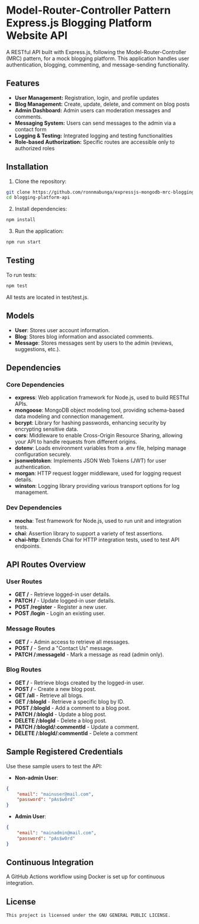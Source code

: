 # Model-Router-Controller Pattern Express.js Blogging Platform Website API

A RESTful API built with Express.js, following the Model-Router-Controller (MRC) pattern, for a mock blogging platform. This application handles user authentication, blogging, commenting, and message-sending functionality.

## Features

-   **User Management:** Registration, login, and profile updates
-   **Blog Management:** Create, update, delete, and comment on blog posts
-   **Admin Dashboard:** Admin users can moderation messages and comments.
-   **Messaging System:** Users can send messages to the admin via a contact form
-   **Logging & Testing:** Integrated logging and testing functionalities
-   **Role-based Authorization:** Specific routes are accessible only to authorized roles

## Installation

1. Clone the repository:

```bash
git clone https://github.com/ronnmabunga/expressjs-mongodb-mrc-blogging-api-demo.git blogging-platform-api
cd blogging-platform-api
```

2. Install dependencies:

```bash
npm install
```

3. Run the application:

```bash
npm run start
```

## Testing

To run tests:

```bash
npm test
```

All tests are located in test/test.js.

## Models

-   **User**: Stores user account information.
-   **Blog**: Stores blog information and associated comments.
-   **Message**: Stores messages sent by users to the admin (reviews, suggestions, etc.).

## Dependencies

### Core Dependencies

-   **express**: Web application framework for Node.js, used to build RESTful APIs.
-   **mongoose**: MongoDB object modeling tool, providing schema-based data modeling and connection management.
-   **bcrypt**: Library for hashing passwords, enhancing security by encrypting sensitive data.
-   **cors**: Middleware to enable Cross-Origin Resource Sharing, allowing your API to handle requests from different origins.
-   **dotenv**: Loads environment variables from a .env file, helping manage configuration securely.
-   **jsonwebtoken**: Implements JSON Web Tokens (JWT) for user authentication.
-   **morgan**: HTTP request logger middleware, used for logging request details.
-   **winston**: Logging library providing various transport options for log management.

### Dev Dependencies

-   **mocha**: Test framework for Node.js, used to run unit and integration tests.
-   **chai**: Assertion library to support a variety of test assertions.
-   **chai-http**: Extends Chai for HTTP integration tests, used to test API endpoints.

## API Routes Overview

### User Routes

-   **GET /** - Retrieve logged-in user details.
-   **PATCH /** - Update logged-in user details.
-   **POST /register** - Register a new user.
-   **POST /login** - Login an existing user.

### Message Routes

-   **GET /** - Admin access to retrieve all messages.
-   **POST /** - Send a "Contact Us" message.
-   **PATCH /:messageId** - Mark a message as read (admin only).

### Blog Routes

-   **GET /** - Retrieve blogs created by the logged-in user.
-   **POST /** - Create a new blog post.
-   **GET /all** - Retrieve all blogs.
-   **GET /:blogId** - Retrieve a specific blog by ID.
-   **POST /:blogId** - Add a comment to a blog post.
-   **PATCH /:blogId** - Update a blog post.
-   **DELETE /:blogId** - Delete a blog post.
-   **PATCH /:blogId/:commentId** - Update a comment.
-   **DELETE /:blogId/:commentId** - Delete a comment

## Sample Registered Credentials

Use these sample users to test the API:

-   **Non-admin User**:

```json
{
    "email": "mainuser@mail.com",
    "password": "pAs$w0rd"
}
```

-   **Admin User**:

```json
{
    "email": "mainadmin@mail.com",
    "password": "pAs$w0rd"
}
```

## Continuous Integration

A GitHub Actions workflow using Docker is set up for continuous integration.

## License

    This project is licensed under the GNU GENERAL PUBLIC LICENSE.
